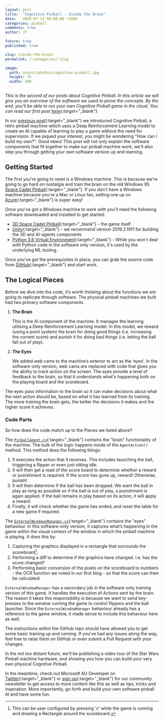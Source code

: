 ```yaml
---
layout: post
title:  "Cognitive Pinball - Inside the Brain"
date:   2020-07-13 08:00:00 +1000
categories: pinball
comments: true
author: JT

future: true
published: true

slug: inside-the-brain
permalink: /:categories/:slug

image:
  path: assets/photos/cognitive-pinball.jpg
  height: 75
  width: 100
---
```


*This is the second of our posts about Cognitive Pinball. In this article we will give you an overview of the software we used to prove the concepts. By the end, you'll be able to run your own Cognitive Pinball game in the cloud. You can read our first post [here][firstPost]{:target="_blank"}.*

In our [previous post][firstPost]{:target="_blank"} we introduced Cognitive Pinball, a retro pinball machine which uses a Deep Reinforcement Learning model to create an AI capable of learning to play a game without the need for supervision. If we piqued your interest, you might be wondering "How can I build my own?". Good news! This post will not only explain the software components that fit together to make our pinball machine work, we'll also step you through getting your own software version up and learning.

## Getting Started

The first you're going to need is a Windows machine. This is because we're going to go hard on nostalgia and train the brain on the old Windows 95 [Space Cadet Pinball][spaceCadet]{:target="_blank"}. If you don't have a Windows machine because you're a Mac or Linux fan, setting one up on [Azure][freeAzure]{:target="_blank"} is super easy!

Once you've got a Windows machine to work with you'll need the following software downloaded and installed to get started:

- [3D Space Cadet Pinball][pinballDownload]{:target="_blank"} - the game itself
- [Unity][unity]{:target="_blank"} - we recommend version 2019.2.10f1 for building the 3D and AI-agents components
- [Python 3.6 Virtual Environment][python]{:target="_blank"} - While you won't deal with Python code in the software only version, it's used by the underlying ML tooling.

Once you've got the prerequisites in place, you can grab the source code from [GitHub][githubRepo]{:target="_blank"} and start work.

## The Logical Pieces
Before we dive into the code, it’s worth thinking about the functions we are going to replicate through software. The physical pinball machines we built had two primary software components.

  1. **The Brain**

     This is the AI component of the machine. It manages the learning utilising a Deep Reinforcement Learning model. In this model, we reward (using a point system) the brain for doing good things (i.e. increasing the current score) and punish it for doing bad things (i.e. letting the ball fall out of play).

  2. **The Eyes**

     We added web cams to the machine’s exterior to act as the ‘eyes’. In the software-only version, web cams are replaced with code that gives you the ability to track action on the screen. The eyes provide a level of feedback to the brain, so that it understands what's happening both on the playing board and the scoreboard.

The eyes pass information to the brain so it can make decisions about what the next action should be, based on what it has learned from its training. The more training the brain gets, the better the decisions it makes and the higher score it achieves.

### Code Parts

So how does the code match up to the Pieces we listed above?

The [`PinballAgent.cs`][pinballAgent]{:target="_blank"} contains the "brain" functionality of the machine. The bulk of the logic happens inside of the `AgentAction()` method. This method does the following things:
1. It executes the action that it receives. This includes launching the ball, triggering a flipper or even just sitting idle.
2. It will then get a read of the score board to determine whether a reward or punishment is required. If the score has gone up, reward! Otherwise, punish!
3.	It will then determine if the ball has been dropped. We want the ball in play as long as possible so if the ball is out of play, a punishment is again applied. If the ball remains in play based on its action, it will apply a reward.
4. Finally, it will check whether the game has ended, and reset the table for a new game if required.

The [`ExternalWindowsManager.cs`][windowManager]{:target="_blank"} contains the "eyes" behaviour. In this software-only version, it captures what’s happening in the game within the visual context of the window in which the pinball machine is playing. It does this by:

1.	Capturing the graphics displayed in a rectangle that surrounds the scoreboard[^1].
2.	Performing a diff to determine if the graphics have changed. I.e. has the score changed?
3.	Performing basic conversion of the pixels on the scoreboard to numbers - the OCR function we noted in our first blog - so that the score can then be calculated.

`ExternalWindowManager` has a secondary job in the software-only training version of this game. It handles the execution of Actions sent by the brain. The reason it takes this responsibility is because we want to send key-presses to the window running the game to control flippers and the ball launcher. Since the `ExternalWindowManager` behaviour already has a reference to the game window, it made sense to include this behaviour here as well.

The instructions within the GitHub repo should have allowed you to get some basic training up and running. If you've had any issues along the way, feel free to raise them on GitHub or even submit a Pull Request with your changes.

In the not too distant future, we'll be publishing a video tour of the Star Wars Pinball machine hardware, and showing you how you can build your very own physical Cognitive Pinball.

In the meantime, check out Microsoft AU Developer on [Twitter][msDevTwitter]{:target="_blank"} or [sign up][newsletter]{:target="_blank"} for our community newsletter to get access to more content like this as well as tips, tricks and inspiration. More importantly, go forth and build your own software pinball AI and have some fun.


<!-- Footnotes -->
[^1]: This can be user configured by pressing 'c' while the game is running and drawing a Rectangle around the scoreboard.

<!-- Links -->
[firstPost]: http://msft.it/6015TgHRZ
[freeAzure]: https://azure.microsoft.com/en-au/free/ "Free Azure Trial"
[pinballDownload]: https://www.groovypost.com/howto/windows-7-3d-pinball-space-cadet-game/ "Install 3D Space Cadet Pinball"
[unity]: https://unity3d.com/get-unity/download "Unity 3D engine and development tooling"
[spaceCadet]: https://en.wikipedia.org/wiki/Full_Tilt!_Pinball#3D_Pinball_for_Windows_–_Space_Cadet "Space Cadet Pinball for Windows"

[python]: https://github.com/Azure/3DPinballAI/blob/main/Docs/Using-Virtual-Environment.md "Setting up a Python Virtual Environment"
[githubRepo]: https://github.com/Azure/3DPinballAI "Source code"

[pinballAgent]: https://github.com/Azure/3DPinballAI/blob/main/Assets/Scripts/PinballAgent.cs "Pinball Agent source code"

[windowManager]: https://github.com/Azure/3DPinballAI/blob/main/Assets/Scripts/ExternalWindowManager.cs "External Window Manager source code"

[msDevTwitter]: https://twitter.com/MicrosoftAUDev  "MS Dev Twitter"

[newsletter]: https://azure.microsoft.com/en-au/resources/join-the-azure-developer-community/?ocid=AID2423470 "Microsoft.Source Community newsletter"
